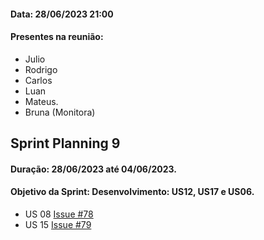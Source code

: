 #### Data: 28/06/2023 21:00
#### Presentes na reunião:

- Julio
- Rodrigo
- Carlos
- Luan
- Mateus.
- Bruna (Monitora)

## Sprint Planning 9

#### Duração: 28/06/2023 até 04/06/2023.
#### Objetivo da Sprint: Desenvolvimento: US12, US17 e US06.

- US 08 [Issue #78](https://github.com/mdsreq-fga-unb/2023.1-Remediario/issues/78)
- US 15 [Issue #79](https://github.com/mdsreq-fga-unb/2023.1-Remediario/issues/79)